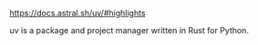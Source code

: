 https://docs.astral.sh/uv/#highlights

uv is a package and project manager written in Rust for Python.




